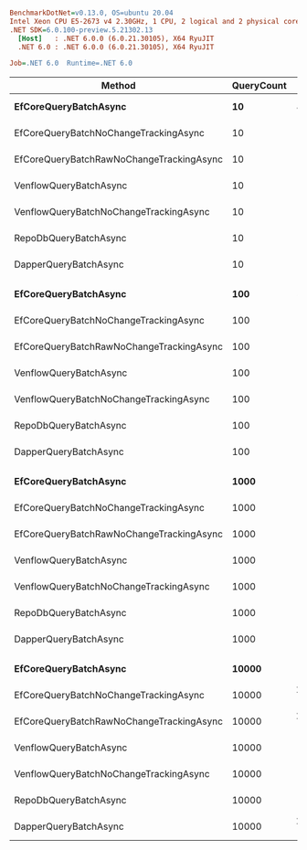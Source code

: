``` ini

BenchmarkDotNet=v0.13.0, OS=ubuntu 20.04
Intel Xeon CPU E5-2673 v4 2.30GHz, 1 CPU, 2 logical and 2 physical cores
.NET SDK=6.0.100-preview.5.21302.13
  [Host]   : .NET 6.0.0 (6.0.21.30105), X64 RyuJIT
  .NET 6.0 : .NET 6.0.0 (6.0.21.30105), X64 RyuJIT

Job=.NET 6.0  Runtime=.NET 6.0  

```
|                                   Method | QueryCount |        Mean |     Error |    StdDev | Ratio | RatioSD |    Gen 0 |   Gen 1 |   Gen 2 | Allocated |
|----------------------------------------- |----------- |------------:|----------:|----------:|------:|--------:|---------:|--------:|--------:|----------:|
|                    **EfCoreQueryBatchAsync** |         **10** |    **454.4 μs** |  **10.53 μs** |  **31.04 μs** |  **1.00** |    **0.00** |        **-** |       **-** |       **-** |      **8 KB** |
|    EfCoreQueryBatchNoChangeTrackingAsync |         10 |    522.2 μs |  10.39 μs |  26.64 μs |  1.15 |    0.09 |        - |       - |       - |     10 KB |
| EfCoreQueryBatchRawNoChangeTrackingAsync |         10 |    489.9 μs |   9.79 μs |  27.93 μs |  1.08 |    0.09 |        - |       - |       - |     13 KB |
|                   VenflowQueryBatchAsync |         10 |    280.2 μs |   6.44 μs |  18.99 μs |  0.62 |    0.06 |        - |       - |       - |      4 KB |
|   VenflowQueryBatchNoChangeTrackingAsync |         10 |    275.9 μs |   7.36 μs |  21.70 μs |  0.61 |    0.06 |        - |       - |       - |      3 KB |
|                    RepoDbQueryBatchAsync |         10 |    289.2 μs |   5.90 μs |  17.29 μs |  0.64 |    0.05 |        - |       - |       - |      4 KB |
|                    DapperQueryBatchAsync |         10 |    272.4 μs |   6.85 μs |  20.08 μs |  0.60 |    0.06 |        - |       - |       - |      3 KB |
|                                          |            |             |           |           |       |         |          |         |         |           |
|                    **EfCoreQueryBatchAsync** |        **100** |    **538.4 μs** |  **10.73 μs** |  **20.41 μs** |  **1.00** |    **0.00** |   **0.9766** |       **-** |       **-** |     **32 KB** |
|    EfCoreQueryBatchNoChangeTrackingAsync |        100 |    581.1 μs |  11.41 μs |  16.36 μs |  1.07 |    0.05 |   0.9766 |       - |       - |     36 KB |
| EfCoreQueryBatchRawNoChangeTrackingAsync |        100 |    548.7 μs |  10.87 μs |  20.14 μs |  1.02 |    0.05 |   0.9766 |       - |       - |     39 KB |
|                   VenflowQueryBatchAsync |        100 |    345.4 μs |   6.89 μs |  15.12 μs |  0.64 |    0.04 |   0.4883 |       - |       - |     16 KB |
|   VenflowQueryBatchNoChangeTrackingAsync |        100 |    325.3 μs |   6.88 μs |  20.08 μs |  0.61 |    0.04 |        - |       - |       - |     12 KB |
|                    RepoDbQueryBatchAsync |        100 |    347.9 μs |   6.92 μs |  20.09 μs |  0.64 |    0.05 |   0.4883 |       - |       - |     13 KB |
|                    DapperQueryBatchAsync |        100 |    377.1 μs |   7.52 μs |  13.94 μs |  0.70 |    0.04 |   0.4883 |       - |       - |     14 KB |
|                                          |            |             |           |           |       |         |          |         |         |           |
|                    **EfCoreQueryBatchAsync** |       **1000** |  **1,265.0 μs** |  **23.92 μs** |  **43.13 μs** |  **1.00** |    **0.00** |   **9.7656** |       **-** |       **-** |    **264 KB** |
|    EfCoreQueryBatchNoChangeTrackingAsync |       1000 |  1,413.9 μs |  27.65 μs |  27.16 μs |  1.11 |    0.04 |   9.7656 |  1.9531 |       - |    289 KB |
| EfCoreQueryBatchRawNoChangeTrackingAsync |       1000 |  1,382.3 μs |  26.98 μs |  38.70 μs |  1.09 |    0.05 |   9.7656 |  1.9531 |       - |    292 KB |
|                   VenflowQueryBatchAsync |       1000 |    920.7 μs |  18.37 μs |  29.66 μs |  0.73 |    0.04 |   3.9063 |       - |       - |    136 KB |
|   VenflowQueryBatchNoChangeTrackingAsync |       1000 |    874.9 μs |  17.39 μs |  35.53 μs |  0.70 |    0.04 |   1.9531 |       - |       - |     97 KB |
|                    RepoDbQueryBatchAsync |       1000 |    919.7 μs |  18.05 μs |  38.46 μs |  0.73 |    0.04 |   1.9531 |       - |       - |     97 KB |
|                    DapperQueryBatchAsync |       1000 |  1,269.9 μs |  25.15 μs |  43.38 μs |  1.01 |    0.05 |   3.9063 |       - |       - |    119 KB |
|                                          |            |             |           |           |       |         |          |         |         |           |
|                    **EfCoreQueryBatchAsync** |      **10000** |  **8,045.1 μs** | **156.80 μs** | **253.20 μs** |  **1.00** |    **0.00** |  **93.7500** |       **-** |       **-** |  **2,684 KB** |
|    EfCoreQueryBatchNoChangeTrackingAsync |      10000 | 12,518.8 μs | 225.57 μs | 199.96 μs |  1.56 |    0.06 | 125.0000 | 78.1250 | 31.2500 |  2,920 KB |
| EfCoreQueryBatchRawNoChangeTrackingAsync |      10000 | 12,216.8 μs | 241.40 μs | 305.29 μs |  1.52 |    0.06 | 125.0000 | 78.1250 | 31.2500 |  2,923 KB |
|                   VenflowQueryBatchAsync |      10000 |  7,066.5 μs | 136.19 μs | 238.52 μs |  0.88 |    0.04 |  46.8750 | 15.6250 |       - |  1,431 KB |
|   VenflowQueryBatchNoChangeTrackingAsync |      10000 |  6,568.1 μs | 129.78 μs | 168.75 μs |  0.82 |    0.03 |  39.0625 | 23.4375 |  7.8125 |  1,040 KB |
|                    RepoDbQueryBatchAsync |      10000 |  6,638.8 μs | 123.26 μs | 155.88 μs |  0.83 |    0.03 |  39.0625 | 23.4375 |  7.8125 |  1,041 KB |
|                    DapperQueryBatchAsync |      10000 | 10,107.6 μs | 200.86 μs | 300.65 μs |  1.26 |    0.05 |  31.2500 | 15.6250 |       - |  1,274 KB |
